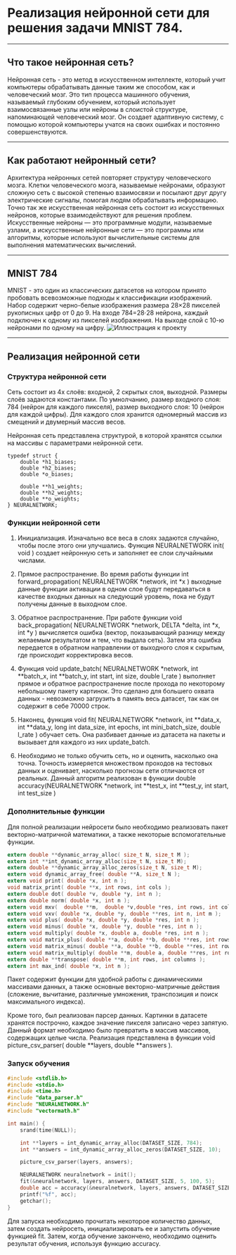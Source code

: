 # Реализация нейронной сети для решения задачи MNIST 784.
---
## Что такое нейронная сеть?

Нейронная сеть - это метод в искусственном интеллекте, который учит компьютеры обрабатывать данные таким же способом, как и человеческий мозг. Это тип процесса машинного обучения, называемый глубоким обучением, который использует взаимосвязанные узлы или нейроны в слоистой структуре, напоминающей человеческий мозг. Он создает адаптивную систему, с помощью которой компьютеры учатся на своих ошибках и постоянно совершенствуются.
___
## Как работают нейронный сети?

Архитектура нейронных сетей повторяет структуру человеческого мозга. Клетки человеческого мозга, называемые нейронами, образуют сложную сеть с высокой степенью взаимосвязи и посылают друг другу электрические сигналы, помогая людям обрабатывать информацию. Точно так же искусственная нейронная сеть состоит из искусственных нейронов, которые взаимодействуют для решения проблем. Искусственные нейроны — это программные модули, называемые узлами, а искусственные нейронные сети — это программы или алгоритмы, которые используют вычислительные системы для выполнения математических вычислений.
___
## MNIST 784

MNIST - это один из классических датасетов на котором принято пробовать всевозможные подходы к классификации изображений. Набор содержит черно-белые изображения размера 28×28 пикселей рукописных цифр от 0 до 9.
На входе 784=28⋅28 нейрона, каждый подключен к одному из пикселей изображения. На выходе слой с 10-ю нейронами по одному на цифру.
![Иллюстрация к проекту](https://github.com/yngghostt/neural-network-C/blob/main/neural.png)
___

## Реализация нейронной сети

### Структура нейронной сети

Сеть состоит из 4х слоёв: входной, 2 скрытых слоя, выходной. Размеры слоёв задаются константами. По умнолчанию, размер входного слоя: 784 (нейрон для каждого пикселя), размер выходного слоя: 10 (нейрон для каждой цифры). Для каждого слоя хранится одномерный массив из смещений и двумерный массив весов.

Нейронная сеть представлена структурой, в которой хранятся ссылки на массивы с параметрами нейронной сети.
```с
typedef struct {
    double *h1_biases;
    double *h2_biases;
    double *o_biases;

    double **h1_weights;
    double **h2_weights;
    double **o_weights;
} NEURALNETWORK;
```

### Функции нейронной сети

1. Инициализация. Изначально все веса в слоях задаются случайно, чтобы после этого они улучшались. Функция NEURALNETWORK init( void ) создает нейронную сеть и заполняет ее слои случайными числами. 

2. Прямое распространение. Во время работы функции int forward_propagation( NEURALNETWORK *network, int *x ) выходные данные функции активации в одном слое будут передаваться в качестве входных данных на следующий уровень, пока не будут получены данные в выходном слое. 

3. Обратное распространение. При работе функции void back_propagation( NEURALNETWORK *network, DELTA *delta, int *x, int *y ) вычисляется ошибка (вектор, показывающий разницу между желаемым результатом и тем, что выдала сеть). Затем эта ошибка передается в обратном направлении от выходного слоя к скрытым, где происходит корректировка весов. 

4. Функция void update_batch( NEURALNETWORK *network, int **batch_x, int **batch_y, int start, int size, double l_rate ) выполняет прямое и обратное распространение после прохода по некоторому небольшому пакету картинок. Это сделано для большего охвата данных - невозможно загрузить в память весь датасет, так как он содержит в себе 70000 строк. 

5. Наконец, функция void fit( NEURALNETWORK *network, int **data_x, int **data_y, long int data_size, int epochs, int mini_batch_size, double l_rate ) обучает сеть. Она разбивает данные из датасета на пакеты и вызывает для каждого из них update_batch. 

6. Необходимо не только обучить сеть, но и оценить, насколько она точна. Точность измеряется множеством проходов на тестовых данных и оценивает, насколько прогнозы сети отличаются от реальных. Данный алгоритм реализован в функции double accuracy(NEURALNETWORK *network, int **test_x, int **test_y, int start, int test_size )

### Дополнительные функции

Для полной реализации нейросети было необходимо реализовать пакет векторно-матричной математики, а также некоторые вспомогательные функции. 
```c
extern double **dynamic_array_alloc( size_t N, size_t M );
extern int **int_dynamic_array_alloc(size_t N, size_t M);
extern double **dynamic_array_alloc_zeros(size_t N, size_t M);
extern void dynamic_array_free( double **A, size_t N );
extern void print( double *x, int n );
void matrix_print( double **x, int rows, int cols );
extern double dot( double *v, double *y, int n );
extern double norm( double *x, int n );
extern void mxv(  double **m,  double *v,double *res, int rows, int cols );
extern void vxv( double *x, double *y, double **res, int n, int m );
extern void plus( double *x, double *y, double *res, int n );
extern void minus( double *x, double *y, double *res, int n );
extern void multiply( double *x, double a, double *res, int n );
extern void matrix_plus( double **a, double **b, double **res, int rows, int cols );
extern void matrix_minus( double **a, double **b, double **res, int rows, int cols );
extern void matrix_multiply( double **m, double a, double **res, int rows, int cols );
extern double **transpose( double **m, int rows, int columns );
extern int max_ind( double *x, int n );
```

Пакет содержит функции для удобной работы с динамическими массивами данных, а также основные векторно-матричные действия (сложение, вычитание, различные умножения, транспозиция и поиск максимального индекса). 

Кроме того, был реализован парсер данных. Картинки в датасете хранятся построчно, каждое значение пикселя записано через запятую. Данный формат необходимо было превратить в массив массивов, содержащих целые числа. Реализация представлена в функции void picture_csv_parser( double **layers, double **answers ).

### Запуск обучения

```c
#include <stdlib.h>
#include <stdio.h>
#include <time.h>
#include "data_parser.h"
#include "NEURALNETWORK.h"
#include "vectormath.h"

int main() {
    srand(time(NULL));

    int **layers = int_dynamic_array_alloc(DATASET_SIZE, 784);
    int **answers = int_dynamic_array_alloc_zeros(DATASET_SIZE, 10);

    picture_csv_parser(layers, answers);

    NEURALNETWORK neuralnetwork = init();
    fit(&neuralnetwork, layers, answers, DATASET_SIZE, 5, 100, 5);
    double acc = accuracy(&neuralnetwork, layers, answers, DATASET_SIZE, 100);
    printf("%f", acc);
    getchar();
}
```

Для запуска необходимо прочитать некоторое количество данных, затем создать нейросеть, инициализировать ее и запустить обучение функцией fit. Затем, когда обучение закончено, необходимо оценить результат обучения, используя функцию accuracy. 
